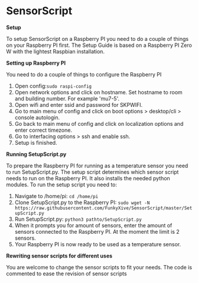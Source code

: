 # SensorScript
**Setup**

To setup SensorScript on a Raspberry PI you need to do a couple of things on your Raspberry PI first. The Setup Guide is based on a Raspberry PI Zero W with the lightest Raspbian installation.

**Setting up Raspberry PI**

You need to do a couple of things to configure the Raspberry PI

 1. Open config:`sudo raspi-config`
 2. Open network options and click on hostname. Set hostname to room and building number. For example 'mu7-5'.
 3. Open wifi and enter ssid and password for SKPWIFI.
 4. Go to main menu of config and click on boot options > desktop/cli > console autologin. 
 5. Go back to main menu of config and click on localization options and enter correct timezone.
 6. Go to interfacing options > ssh and enable ssh.
 7. Setup is finished.

**Running SetupScript.py**

To prepare the Raspberry PI for running as a temperature sensor you need to run SetupScript.py. The setup script determines which sensor script needs to run on the Raspberry PI. It also installs the needed python modules. To run the setup script you need to:

 1. Navigate to /home/pi: `cd /home/pi`
 2. Clone SetupScript.py to the Raspberry PI: `sudo wget -N https://raw.githubusercontent.com/FunkyXive/SensorScript/master/SetupScript.py`
 3. Run SetupScript.py: `python3 pathto/SetupScript.py`
 4. When it prompts you for amount of sensors, enter the amount of sensors connected to the Raspberry PI. At the moment the limit is 2 sensors.
 5. Your Raspberry PI is now ready to be used as a temperature sensor.

**Rewriting sensor scripts for different uses**

You are welcome to change the sensor scripts to fit your needs. The code is commented to ease the revision of sensor scripts